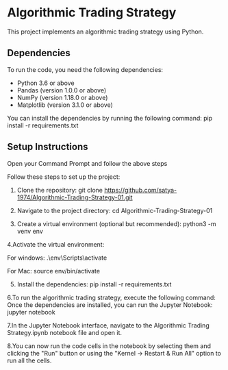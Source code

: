 # Algorithmic Trading Strategy

This project implements an algorithmic trading strategy using Python.

## Dependencies

To run the code, you need the following dependencies:

- Python 3.6 or above
- Pandas (version 1.0.0 or above)
- NumPy (version 1.18.0 or above)
- Matplotlib (version 3.1.0 or above)


You can install the dependencies by running the following command:
pip install -r requirements.txt

## Setup Instructions
Open your Command Prompt and follow the above steps

Follow these steps to set up the project:

1. Clone the repository: git clone https://github.com/satya-1974/Algorithmic-Trading-Strategy-01.git

2. Navigate to the project directory: cd Algorithmic-Trading-Strategy-01

3. Create a virtual environment (optional but recommended): python3 -m venv env

4.Activate the virtual environment:

  For windows:
  .\env\Scripts\activate

  For Mac:
  source env/bin/activate

5. Install the dependencies: pip install -r requirements.txt

6.To run the algorithmic trading strategy, execute the following command:
  Once the dependencies are installed, you can run the Jupyter Notebook: jupyter notebook

7.In the Jupyter Notebook interface, navigate to the Algorithmic Trading Strategy.ipynb notebook file and open it.

8.You can now run the code cells in the notebook by selecting them and clicking the "Run" button or using the "Kernel -> Restart & Run All" option to run all the cells.






